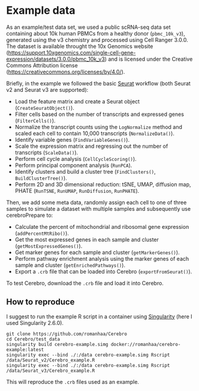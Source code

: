 # Example data

As an example/test data set, we used a public scRNA-seq data set containing about 10k human PBMCs from a healthy donor (`pbmc_10k_v3`), generated using the v3 chemistry and processed using Cell Ranger 3.0.0.
The dataset is available throught the 10x Genomics website (<https://support.10xgenomics.com/single-cell-gene-expression/datasets/3.0.0/pbmc_10k_v3>) and is licensed under the Creative Commons Attribution license (<https://creativecommons.org/licenses/by/4.0/>).

Briefly, in the example we followed the basic [Seurat](https://satijalab.org/seurat/) workflow (both Seurat v2 and Seurat v3 are supported):

* Load the feature matrix and create a Seurat object (`CreateSeuratObject()`).
* Filter cells based on the number of transcripts and expressed genes (`FilterCells()`).
* Normalize the transcript counts using the `LogNormalize` method and scaled each cell to contain 10,000 transcripts (`NormalizeData()`).
* Identify variable genes (`FindVariableGenes()`).
* Scale the expression matrix and regressing out the number of transcripts (`ScaleData()`).
* Perform cell cycle analysis (`CellCycleScoring()`).
* Perform principal component analysis (`RunPCA`).
* Identify clusters and build a cluster tree (`FindClusters()`, `BuildClusterTree()`).
* Perform 2D and 3D dimensional reduction: tSNE, UMAP, diffusion map, PHATE (`RunTSNE`, `RunUMAP`, `RunDiffusion`, `RunPHATE`).

Then, we add some meta data, randomly assign each cell to one of three samples to simulate a dataset with multiple samples and subsequently use cerebroPrepare to:

* Calculate the percent of mitochondrial and ribosomal gene expression (`addPercentMtRibo()`).
* Get the most expressed genes in each sample and cluster (`getMostExpressedGenes()`).
* Get marker genes for each sample and cluster (`getMarkerGenes()`).
* Perform pathway enrichment analysis using the marker genes of each sample and cluster (`getEnrichedPathways()`).
* Export a `.crb` file that can be loaded into Cerebro (`exportFromSeurat()`).

To test Cerebro, download the `.crb` file and load it into Cerebro.

## How to reproduce

I suggest to run the example R script in a container using [Singularity](https://singularity.lbl.gov/) (here I used Singularity 2.6.0).

```
git clone https://github.com/romanhaa/Cerebro
cd Cerebro/test_data
singularity build cerebro-example.simg docker://romanhaa/cerebro-example:latest
singularity exec --bind ./:/data cerebro-example.simg Rscript /data/Seurat_v2/Cerebro_example.R
singularity exec --bind ./:/data cerebro-example.simg Rscript /data/Seurat_v3/Cerebro_example.R
```

This will reproduce the `.crb` files used as an example.
